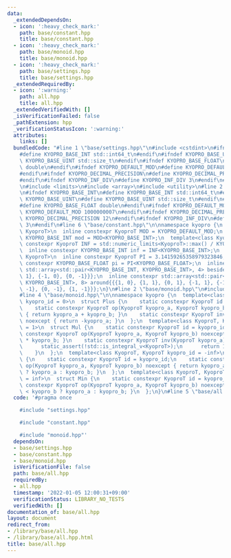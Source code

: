 ```yaml
---
data:
  _extendedDependsOn:
  - icon: ':heavy_check_mark:'
    path: base/constant.hpp
    title: base/constant.hpp
  - icon: ':heavy_check_mark:'
    path: base/monoid.hpp
    title: base/monoid.hpp
  - icon: ':heavy_check_mark:'
    path: base/settings.hpp
    title: base/settings.hpp
  _extendedRequiredBy:
  - icon: ':warning:'
    path: all.hpp
    title: all.hpp
  _extendedVerifiedWith: []
  _isVerificationFailed: false
  _pathExtension: hpp
  _verificationStatusIcon: ':warning:'
  attributes:
    links: []
  bundledCode: "#line 1 \"base/settings.hpp\"\n#include <cstdint>\n#ifndef KYOPRO_BASE_INT\n\
    #define KYOPRO_BASE_INT std::int64_t\n#endif\n#ifndef KYOPRO_BASE_UINT\n#define\
    \ KYOPRO_BASE_UINT std::size_t\n#endif\n#ifndef KYOPRO_BASE_FLOAT\n#define KYOPRO_BASE_FLOAT\
    \ double\n#endif\n#ifndef KYOPRO_DEFAULT_MOD\n#define KYOPRO_DEFAULT_MOD 1000000007\n\
    #endif\n#ifndef KYOPRO_DECIMAL_PRECISION\n#define KYOPRO_DECIMAL_PRECISION 12\n\
    #endif\n#ifndef KYOPRO_INF_DIV\n#define KYOPRO_INF_DIV 3\n#endif\n#line 2 \"base/constant.hpp\"\
    \n#include <limits>\n#include <array>\n#include <utility>\n#line 2 \"base/settings.hpp\"\
    \n#ifndef KYOPRO_BASE_INT\n#define KYOPRO_BASE_INT std::int64_t\n#endif\n#ifndef\
    \ KYOPRO_BASE_UINT\n#define KYOPRO_BASE_UINT std::size_t\n#endif\n#ifndef KYOPRO_BASE_FLOAT\n\
    #define KYOPRO_BASE_FLOAT double\n#endif\n#ifndef KYOPRO_DEFAULT_MOD\n#define\
    \ KYOPRO_DEFAULT_MOD 1000000007\n#endif\n#ifndef KYOPRO_DECIMAL_PRECISION\n#define\
    \ KYOPRO_DECIMAL_PRECISION 12\n#endif\n#ifndef KYOPRO_INF_DIV\n#define KYOPRO_INF_DIV\
    \ 3\n#endif\n#line 6 \"base/constant.hpp\"\n\nnamespace kyopro {\n  template<class\
    \ KyoproT>\n  inline constexpr KyoproT MOD = KYOPRO_DEFAULT_MOD;\n  inline constexpr\
    \ KYOPRO_BASE_INT mod = MOD<KYOPRO_BASE_INT>;\n  template<class KyoproT>\n  inline\
    \ constexpr KyoproT INF = std::numeric_limits<KyoproT>::max() / KYOPRO_INF_DIV;\n\
    \  inline constexpr KYOPRO_BASE_INT inf = INF<KYOPRO_BASE_INT>;\n  template<class\
    \ KyoproT>\n  inline constexpr KyoproT PI = 3.14159265358979323846;\n  inline\
    \ constexpr KYOPRO_BASE_FLOAT pi = PI<KYOPRO_BASE_FLOAT>;\n  inline constexpr\
    \ std::array<std::pair<KYOPRO_BASE_INT, KYOPRO_BASE_INT>, 4> beside{{{1, 0}, {0,\
    \ 1}, {-1, 0}, {0, -1}}};\n  inline constexpr std::array<std::pair<KYOPRO_BASE_INT,\
    \ KYOPRO_BASE_INT>, 8> around{{{1, 0}, {1, 1}, {0, 1}, {-1, 1}, {-1, 0}, {-1,\
    \ -1}, {0, -1}, {1, -1}}};\n}\n#line 2 \"base/monoid.hpp\"\n#include <type_traits>\n\
    #line 4 \"base/monoid.hpp\"\n\nnamespace kyopro {\n  template<class KyoproT, KyoproT\
    \ kyopro_id = 0>\n  struct Plus {\n    static constexpr KyoproT id = kyopro_id;\n\
    \    static constexpr KyoproT op(KyoproT kyopro_a, KyoproT kyopro_b) noexcept\
    \ { return kyopro_a + kyopro_b; }\n    static constexpr KyoproT inv(KyoproT kyopro_a)\
    \ noexcept { return -kyopro_a; }\n  };\n  template<class KyoproT, KyoproT kyopro_id\
    \ = 1>\n  struct Mul {\n    static constexpr KyoproT id = kyopro_id;\n    static\
    \ constexpr KyoproT op(KyoproT kyopro_a, KyoproT kyopro_b) noexcept { return kyopro_a\
    \ * kyopro_b; }\n    static constexpr KyoproT inv(KyoproT kyopro_a) noexcept {\n\
    \      static_assert(!std::is_integral_v<KyoproT>);\n      return 1 / kyopro_a;\n\
    \    }\n  };\n  template<class KyoproT, KyoproT kyopro_id = -inf>\n  struct Max\
    \ {\n    static constexpr KyoproT id = kyopro_id;\n    static constexpr KyoproT\
    \ op(KyoproT kyopro_a, KyoproT kyopro_b) noexcept { return kyopro_a > kyopro_b\
    \ ? kyopro_a : kyopro_b; }\n  };\n  template<class KyoproT, KyoproT kyopro_id\
    \ = inf>\n  struct Min {\n    static constexpr KyoproT id = kyopro_id;\n    static\
    \ constexpr KyoproT op(KyoproT kyopro_a, KyoproT kyopro_b) noexcept { return kyopro_a\
    \ < kyopro_b ? kyopro_a : kyopro_b; }\n  };\n}\n#line 5 \"base/all.hpp\"\n"
  code: '#pragma once

    #include "settings.hpp"

    #include "constant.hpp"

    #include "monoid.hpp"'
  dependsOn:
  - base/settings.hpp
  - base/constant.hpp
  - base/monoid.hpp
  isVerificationFile: false
  path: base/all.hpp
  requiredBy:
  - all.hpp
  timestamp: '2022-01-05 12:00:31+09:00'
  verificationStatus: LIBRARY_NO_TESTS
  verifiedWith: []
documentation_of: base/all.hpp
layout: document
redirect_from:
- /library/base/all.hpp
- /library/base/all.hpp.html
title: base/all.hpp
---
```

